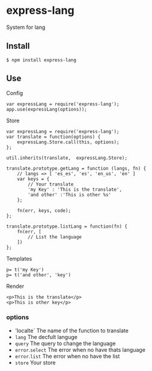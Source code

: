 # express-lang

System for lang

## Install

	$ npm install express-lang


## Use


Config

	var expressLang = require('express-lang');
	app.use(expressLang(options));


Store


	var expressLang = require('express-lang');
	var translate = function(options) {
		expressLang.Store.call(this, options);
	};

	util.inherits(translate,  expressLang.Store);

	translate.prototype.getLang = function (langs, fn) {
		// langs => [ 'es_es', 'es', 'en_us', 'en' ]
		var keys = {
			// Your translate
			'my Key' : 'This is the translate',
			'and other' :'This is other %s'
		};

		fn(err, keys, code);
	};

	translate.prototype.listLang = function(fn) {
		fn(err, [
			// List the language
		])
	};

Templates

	p= t('my Key')
	p= t('and other', 'key')

Render

	<p>This is the translate</p>
	<p>This is other key</p>

### options

* 'localte`
The name of the function to translate
* `lang`
The decfult languge
* `query`
The query to change the language
* `error`.`select`
The error when no have thats language
* `error`.`list`
The error when no have the list
* `store`
Your store
